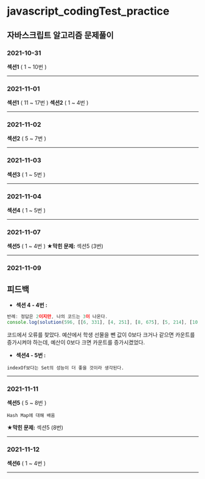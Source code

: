 # javascript_codingTest_practice
## 자바스크립트 알고리즘 문제풀이

### 2021-10-31
**섹션1** ( 1 ~ 10번 )
___

### 2021-11-01
**섹션1** ( 11 ~ 17번 )
**섹션2** ( 1 ~ 4번 )
___

### 2021-11-02
**섹션2** ( 5 ~ 7번 )
___

### 2021-11-03
**섹션3** ( 1 ~ 5번 )
___

### 2021-11-04
**섹션4** ( 1 ~ 5번 )
___

### 2021-11-07
**섹션5** ( 1 ~ 4번 )
**★막힌 문제:** 섹션5 (3번)
___

### 2021-11-09
## 피드백
- **섹션 4 - 4번 :**
```javascript
반례: 정답은 2이지만, 나의 코드는 3이 나온다.
console.log(solution(596, [[6, 331], [4, 251], [8, 675], [5, 214], [10, 735], [5, 996], [9, 609], [9, 371], [8, 377], [5, 707], [7, 907], [6, 433], [9, 737], [8, 796], [4, 265], [3, 484], [8, 488], [8, 191], [9, 232], [4, 195]]));
```
코드에서 오류를 찾았다. 예산에서 학생 선물을 뺀 값이 0보다 크거나 같으면 카운트를 증가시켜야 하는데, 예산이 0보다 크면 카운트를 증가시켰었다.

- **섹션4 - 5번 :** 
```
indexOf보다는 Set의 성능이 더 좋을 것이라 생각된다.
```
___

### 2021-11-11
**섹션5** ( 5 ~ 8번 )
```
Hash Map에 대해 배움
```
**★막힌 문제:** 섹션5 (8번)
___

### 2021-11-12
**섹션6** ( 1 ~ 4번 )
___